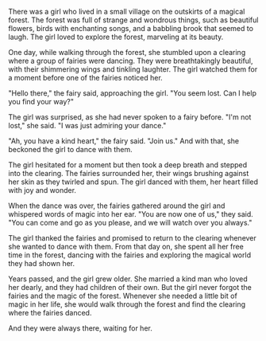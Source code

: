 There was a girl who lived in a small village on the outskirts of a magical
forest. The forest was full of strange and wondrous things, such as beautiful
flowers, birds with enchanting songs, and a babbling brook that seemed to laugh.
The girl loved to explore the forest, marveling at its beauty.

One day, while walking through the forest, she stumbled upon a clearing where a
group of fairies were dancing. They were breathtakingly beautiful, with their
shimmering wings and tinkling laughter. The girl watched them for a moment
before one of the fairies noticed her.

"Hello there," the fairy said, approaching the girl. "You seem lost. Can I help
you find your way?"

The girl was surprised, as she had never spoken to a fairy before. "I'm not
lost," she said. "I was just admiring your dance."

"Ah, you have a kind heart," the fairy said. "Join us." And with that, she
beckoned the girl to dance with them.

The girl hesitated for a moment but then took a deep breath and stepped into the
clearing. The fairies surrounded her, their wings brushing against her skin as
they twirled and spun. The girl danced with them, her heart filled with joy and
wonder.

When the dance was over, the fairies gathered around the girl and whispered
words of magic into her ear. "You are now one of us," they said. "You can come
and go as you please, and we will watch over you always."

The girl thanked the fairies and promised to return to the clearing whenever she
wanted to dance with them. From that day on, she spent all her free time in the
forest, dancing with the fairies and exploring the magical world they had shown
her.

Years passed, and the girl grew older. She married a kind man who loved her
dearly, and they had children of their own. But the girl never forgot the
fairies and the magic of the forest. Whenever she needed a little bit of magic
in her life, she would walk through the forest and find the clearing where the
fairies danced.

And they were always there, waiting for her.
